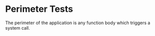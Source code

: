# Perimeter Tests
The perimeter of the application is any function body which triggers a
system call.
